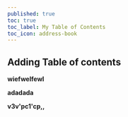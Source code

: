 ```yaml
---
published: true
toc: true
toc_label: My Table of Contents
toc_icon: address-book
---
```

## Adding Table of contents

**wiefwelfewl**

**adadada**

**v3v'pc1'cp,,**
